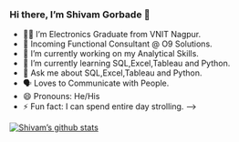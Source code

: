 ### Hi there, I’m Shivam Gorbade  👋

- :man_student: I’m Electronics Graduate from VNIT Nagpur. 
- :man: Incoming Functional Consultant @ O9 Solutions. 
- 🔭 I’m currently working on my Analytical Skills.
- 🌱 I’m currently learning SQL,Excel,Tableau and Python. 
- 💬 Ask me about SQL,Excel,Tableau and Python.
- :speaking_head: Loves to Communicate with People. 
- 😄 Pronouns: He/His
- ⚡ Fun fact: I can spend entire day strolling. 
-->

 [![Shivam’s github stats](https://github-readme-stats.vercel.app/api?username=Shivam78886&bg_color=191919&text_color=daf7dc)](https://github.com/Shivam78886)
